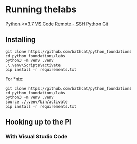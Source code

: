 # Running thelabs


[Python >=3.7](https://www.python.org/downloads/)
[VS Code](https://code.visualstudio.com/)
[Remote - SSH](https://marketplace.visualstudio.com/items?itemName=ms-vscode-remote.remote-ssh)
[Python](https://marketplace.visualstudio.com/items?itemName=ms-python.python)
[Git](https://git-scm.com/downloads)



## Installing

```windows
git clone https://github.com/bathcat/python_foundations
cd python_foundations/labs
python3 -m venv .venv
.\.venv\Scripts\activate
pip install -r requirements.txt
```

For *nix:
```
git clone https://github.com/bathcat/python_foundations
cd python_foundations/labs
python3 -m venv .venv
source ./.venv/bin/activate
pip install -r requirements.txt
```



## Hooking up to the PI


### With Visual Studio Code




